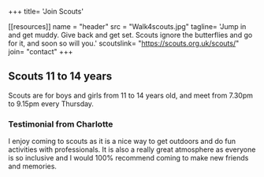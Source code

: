 +++
title= 'Join Scouts'

[[resources]]
  name = "header"
  src = "Walk4scouts.jpg"
tagline= 'Jump in and get muddy. Give back and get set. Scouts ignore the butterflies and go for it, and soon so will you.'
scoutslink= "https://scouts.org.uk/scouts/"
join= "contact"
+++

## Scouts 11 to 14 years

Scouts are for boys and girls from 11 to 14 years old, and meet from 7.30pm to 9.15pm every Thursday.

### Testimonial from Charlotte

I enjoy coming to scouts as it is a nice way to get outdoors and do fun activities with professionals. It is also a really great atmosphere as everyone is so inclusive and I would 100% recommend coming to make new friends and memories.
